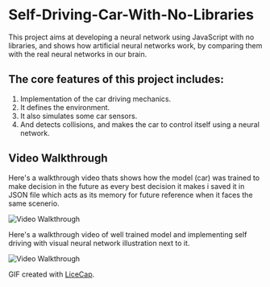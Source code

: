 # Self-Driving-Car-With-No-Libraries

This project aims at developing a neural network using JavaScript with no libraries, and shows how artificial neural networks work, by comparing them with the real neural networks in our brain. 
## The core features of this project includes:
1. Implementation of the car driving mechanics.
2.  It defines the environment.
3.  It also simulates some  car sensors.
4.   And detects collisions, and makes the car to control itself using a neural network.

## Video Walkthrough

Here's a walkthrough video thats shows how the model (car) was trained to make decision in the future as every best decision it makes i saved it in JSON file which acts as its memory for future reference when it faces the same scenerio.

<img src='https://github.com/borismassesa/Self-Driving-Car/blob/main/Walkthrough1.gif' title='Video Walkthrough' width='' alt='Video Walkthrough' />

Here's a walkthrough video of well trained model and implementing self driving with visual neural network illustration next to it.

<img src='https://github.com/borismassesa/Self-Driving-Car/blob/main/Walkthrough.gif' title='Video Walkthrough' width='' alt='Video Walkthrough' />

GIF created with [LiceCap](http://www.cockos.com/licecap/).

